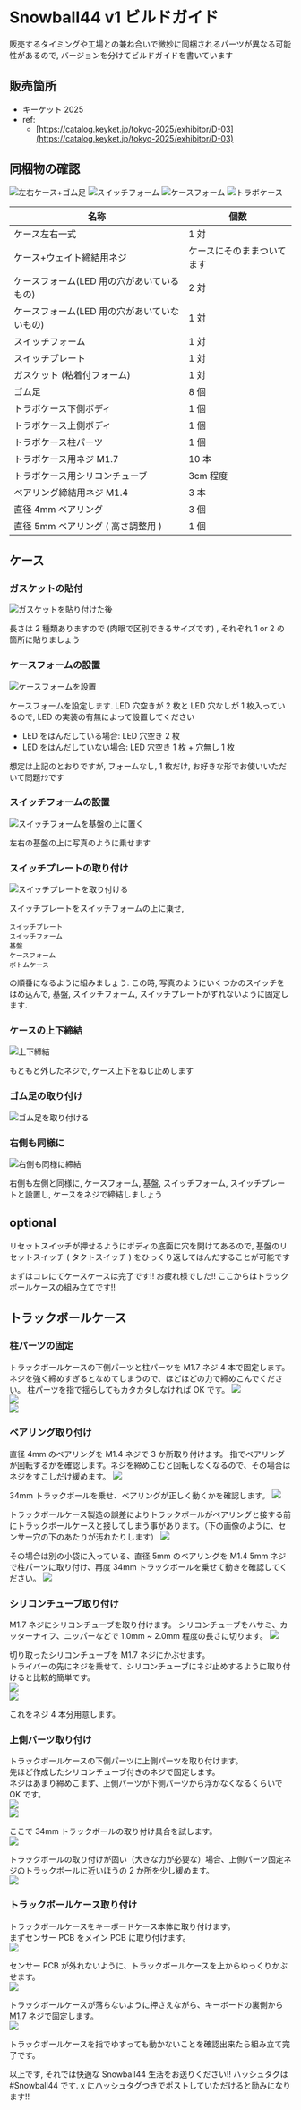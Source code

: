 # Snowball44 v1 ビルドガイド

販売するタイミングや工場との兼ね合いで微妙に同梱されるパーツが異なる可能性があるので, バージョンを分けてビルドガイドを書いています

## 販売箇所

- キーケット 2025
- ref:
  - [https://catalog.keyket.jp/tokyo-2025/exhibitor/D-03](https://catalog.keyket.jp/tokyo-2025/exhibitor/D-03)

## 同梱物の確認

![左右ケース+ゴム足](./img/case-left-right-rubber-feet.jpg)
![スイッチフォーム](./img/switch-foam-plate-gasket.jpg)
![ケースフォーム](./img/case-foam.jpg)
![トラボケース](./img/trackball-case-screws.jpg)

| 名称                                         | 個数                       |
| -------------------------------------------- | -------------------------- |
| ケース左右一式                               | 1 対                       |
| ケース+ウェイト締結用ネジ                    | ケースにそのままついてます |
| ケースフォーム(LED 用の穴があいているもの)   | 2 対                       |
| ケースフォーム(LED 用の穴があいていないもの) | 1 対                       |
| スイッチフォーム                             | 1 対                       |
| スイッチプレート                             | 1 対                       |
| ガスケット (粘着付フォーム)                  | 1 対                       |
| ゴム足                                       | 8 個                       |
| トラボケース下側ボディ                       | 1 個                       |
| トラボケース上側ボディ                       | 1 個                       |
| トラボケース柱パーツ                         | 1 個                       |
| トラボケース用ネジ M1.7                      | 10 本                      |
| トラボケース用シリコンチューブ               | 3cm 程度                   |
| ベアリング締結用ネジ M1.4                    | 3 本                       |
| 直径 4mm ベアリング                          | 3 個                       |
| 直径 5mm ベアリング ( 高さ調整用 )           | 1 個                       |

## ケース

### ガスケットの貼付

![ガスケットを貼り付けた後](./img/with-gasket.png)

長さは 2 種類ありますので (肉眼で区別できるサイズです) , それぞれ 1 or 2 の箇所に貼りましょう

### ケースフォームの設置

![ケースフォームを設置](./img/case-top-bottom-left-right.jpg)

ケースフォームを設定します. LED 穴空きが 2 枚と LED 穴なしが 1 枚入っているので, LED の実装の有無によって設置してください

- LED をはんだしている場合: LED 穴空き 2 枚
- LED をはんだしていない場合: LED 穴空き 1 枚 + 穴無し 1 枚

想定は上記のとおりですが, フォームなし, 1 枚だけ, お好きな形でお使いいただいて問題ﾅｼです

### スイッチフォームの設置

![スイッチフォームを基盤の上に置く](./img/with-switch-foam.jpg)

左右の基盤の上に写真のように乗せます

### スイッチプレートの取り付け

![スイッチプレートを取り付ける](./img/with-switch-plate.jpg)

スイッチプレートをスイッチフォームの上に乗せ,

```
スイッチプレート
スイッチフォーム
基盤
ケースフォーム
ボトムケース
```

の順番になるように組みましょう. この時, 写真のようにいくつかのスイッチをはめ込んで, 基盤, スイッチフォーム, スイッチプレートがずれないように固定します.

### ケースの上下締結

![上下締結](./img/combine-top-bottom.jpg)

もともと外したネジで, ケース上下をねじ止めします

### ゴム足の取り付け

![ゴム足を取り付ける](./img/with-rubber-feet.jpg)

### 右側も同様に

![右側も同様に締結](./img/right-side.jpg)

右側も左側と同様に, ケースフォーム, 基盤, スイッチフォーム, スイッチプレートと設置し, ケースをネジで締結しましょう

## optional

リセットスイッチが押せるようにボディの底面に穴を開けてあるので, 基盤のリセットスイッチ ( タクトスイッチ ) をひっくり返してはんだすることが可能です

まずはコレにてケースケースは完了です!! お疲れ様でした!! ここからはトラックボールケースの組み立てです!!

## トラックボールケース

### 柱パーツの固定

トラックボールケースの下側パーツと柱パーツを M1.7 ネジ 4 本で固定します。
ネジを強く締めすぎるとなめてしまうので、ほどほどの力で締めこんでください。
柱パーツを指で揺らしてもカタカタしなければ OK です。
![](./img/DSC08870.JPG)  
![](./img/DSC08871.JPG)  
![](./img/DSC08872.JPG)

### ベアリング取り付け

直径 4mm のベアリングを M1.4 ネジで 3 か所取り付けます。
指でベアリングが回転するかを確認します。ネジを締めこむと回転しなくなるので、その場合はネジをすこしだけ緩めます。
![](./img/DSC08876.JPG)

34mm トラックボールを乗せ、ベアリングが正しく動くかを確認します。
![](./img/DSC08877.JPG)

トラックボールケース製造の誤差によりトラックボールがベアリングと接する前にトラックボールケースと接してしまう事があります。（下の画像のように、センサー穴の下のあたりが汚れたりします）
![](./img/DSC08876_2.JPG)

その場合は別の小袋に入っている、直径 5mm のベアリングを M1.4 5mm ネジで柱パーツに取り付け、再度 34mm トラックボールを乗せて動きを確認してください。
![](./img/DSC08878.JPG)

### シリコンチューブ取り付け

M1.7 ネジにシリコンチューブを取り付けます。
シリコンチューブをハサミ、カッターナイフ、ニッパーなどで 1.0mm ~ 2.0mm 程度の長さに切ります。
![](./img/DSC08880.JPG)

切り取ったシリコンチューブを M1.7 ネジにかぶせます。  
トライバーの先にネジを乗せて、シリコンチューブにネジ止めするように取り付けると比較的簡単です。  
![](./img/DSC08881.JPG)  
![](./img/DSC08882.JPG)

これをネジ 4 本分用意します。

### 上側パーツ取り付け

トラックボールケースの下側パーツに上側パーツを取り付けます。  
先ほど作成したシリコンチューブ付きのネジで固定します。  
ネジはあまり締めこまず、上側パーツが下側パーツから浮かなくなるくらいで OK です。  
![](./img/DSC08883.JPG)  
![](./img/DSC08887.JPG)

ここで 34mm トラックボールの取り付け具合を試します。  
![](./img/DSC08888.JPG)

トラックボールの取り付けが固い（大きな力が必要な）場合、上側パーツ固定ネジのトラックボールに近いほうの 2 か所を少し緩めます。  
![](./img/DSC08883_2.JPG)

### トラックボールケース取り付け

トラックボールケースをキーボードケース本体に取り付けます。  
まずセンサー PCB をメイン PCB に取り付けます。  
![](./img/DSC08884.JPG)

センサー PCB が外れないように、トラックボールケースを上からゆっくりかぶせます。  
![](./img/DSC08885.JPG)

トラックボールケースが落ちないように押さえながら、キーボードの裏側から M1.7 ネジで固定します。  
![](./img/DSC08886.JPG)

トラックボールケースを指でゆすっても動かないことを確認出来たら組み立て完了です。

以上です, それでは快適な Snowball44 生活をお送りください!!
ハッシュタグは #Snowball44 です. x にハッシュタグつきでポストしていただけると励みになります!!
